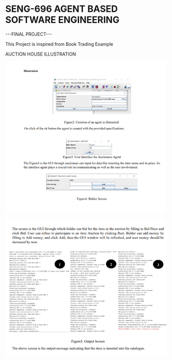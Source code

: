 # SENG-696 AGENT BASED SOFTWARE ENGINEERING

---FINAL PROJECT--- 


This Project is inspired from Book Trading Example

AUCTION HOUSE ILLUSTRATION

![](screenshots/output-1.PNG)

![](screenshots/output-2.PNG)
